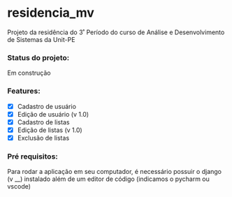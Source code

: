 # residencia_mv
Projeto da residência do 3˚ Período do curso de Análise e Desenvolvimento de Sistemas da Unit-PE

### Status do projeto:
Em construção

### Features:

- [x] Cadastro de usuário
- [x] Edição de usuário (v 1.0)
- [x] Cadastro de listas
- [x] Edição de listas (v 1.0)
- [x] Exclusão de listas

### Pré requisitos:

Para rodar a aplicação em seu computador, é necessário possuir o django (v __) instalado além de um editor de código (indicamos o pycharm ou vscode)
